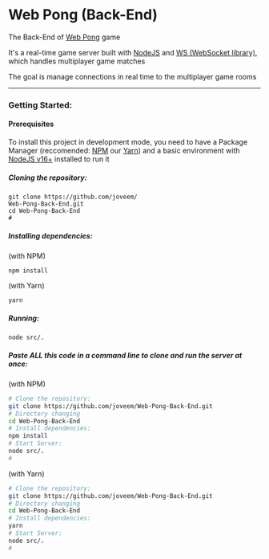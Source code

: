 # Web Pong (Back-End)

The Back-End of [Web Pong](https://github.com/joveem/Web-Pong) game

It's a real-time game server built with [NodeJS](https://nodejs.org) and [WS (WebSocket library)](https://www.npmjs.com/package/ws), which handles multiplayer game matches


The goal is manage connections in real time to the multiplayer game rooms

---

### Getting Started:

#### Prerequisites

To install this project in development mode, you need to have a Package Manager (reccomended: [NPM](https://www.npmjs.com/get-npm) our [Yarn](https://classic.yarnpkg.com/en/docs/install)) and a basic environment with [NodeJS v16+](https://nodejs.org/en/download/) installed to run it

##### Cloning the repository:

``` 
git clone https://github.com/joveem/
Web-Pong-Back-End.git
cd Web-Pong-Back-End
#
```

##### Installing dependencies:

(with NPM)

``` 
npm install
```
(with Yarn)

``` 
yarn
```

##### Running:

```
node src/.
```


##### Paste ALL this code in a command line to clone and run the server at once:

(with NPM)

``` sh
# Clone the repository:
git clone https://github.com/joveem/Web-Pong-Back-End.git
# Directory changing
cd Web-Pong-Back-End
# Install dependencies:
npm install
# Start Server:
node src/.
#
```

(with Yarn)

``` sh
# Clone the repository:
git clone https://github.com/joveem/Web-Pong-Back-End.git
# Directory changing
cd Web-Pong-Back-End
# Install dependencies:
yarn
# Start Server:
node src/.
#
```
